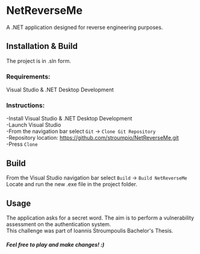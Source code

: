 # NetReverseMe
A .NET application designed for reverse engineering purposes.

## Installation & Build
The project is in .sln form.

### Requirements:
Visual Studio & .NET Desktop Development

### Instructions:
-Install Visual Studio & .NET Desktop Development \
-Launch Visual Studio \
-From the navigation bar select `Git` -> `Clone Git Repository` \
-Repository location: https://github.com/stroumpio/NetReverseMe.git \
-Press `Clone`

## Build
From the Visual Studio navigation bar select `Build` -> `Build NetReverseMe` \
Locate and run the new .exe file in the project folder.

## Usage
The application asks for a secret word. The aim is to perform a vulnerability assessment on the authentication system. \
This challenge was part of Ioannis Stroumpoulis Bachelor's Thesis. <!--- You can find more information on [Reverse Engineering of
Applications in Windows and
Android Environments](https://drive.google.com/file/d/1xeRZGojgvr79AzDvFjrKTBJTLTiEyGBC/view) (pages 34-43) -->

##### Feel free to play and make changes! :)
